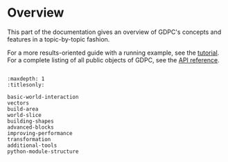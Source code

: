 # Overview

This part of the documentation gives an overview of GDPC's concepts and features
in a topic-by-topic fashion.

For a more results-oriented guide with a running example, see the
[tutorial](#tutorial). For a complete listing of all public objects of GDPC, see
the [API reference](../api/index.rst).


```{rubric} Contents
```

```{toctree}
:maxdepth: 1
:titlesonly:

basic-world-interaction
vectors
build-area
world-slice
building-shapes
advanced-blocks
improving-performance
transformation
additional-tools
python-module-structure
```

<!--
- basic interaction
- vectors
- blocks
- build area
- world slice and heightmaps
- geometry
- editor performance
- transformation
- additional tools (editor_tools and minecraft_tools)
- exceptions
-->

